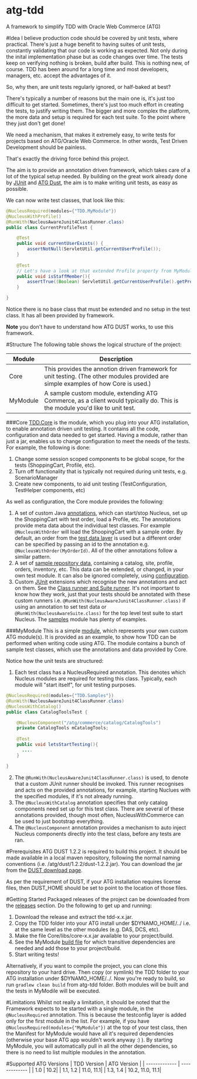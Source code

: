 atg-tdd
=======

A framework to simplify TDD with Oracle Web Commerce (ATG)

#Idea
I believe production code should be covered by unit tests, where practical. There's just a huge benefit to having suites of unit tests, constantly validating that our code is working as expected. Not only during the inital implementation phase but as code changes over time. The tests keep on verifying nothing is broken, build after build. This is nothing new, of course. TDD has been around for a long time and most developers, managers, etc. accept the advantages of it. 

So, why then, are unit tests regularly ignored, or half-baked at best? 

There's typically a number of reasons but the main one is, it's just too difficult to get started. Sometimes, there's just too much effort in creating the tests, to justify writing them. The bigger and more complex the platform, the more data and setup is required for each test suite. To the point where they just don't get done!

We need a mechanism, that makes it extremely easy, to write tests for projects based on ATG/Oracle Web Commerce. In other words, Test Driven Development should be painless.  

That's exactly the driving force behind this project. 

The aim is to provide an annotation driven framework, which takes care of a lot of the typical setup needed. By building on the great work already done by [JUnit](https://github.com/junit-team/junit) and [ATG Dust](http://atgdust.sourceforge.net/project-info.html), the aim is to make writing unit tests, as easy as possible. 

We can now write test classes, that look like this:

```java
@NucleusRequired(modules={"TDD.MyModule"})
@NucleusWithProfile()
@RunWith(NucleusAwareJunit4ClassRunner.class)
public class CurrentProfileTest {

	@Test
	public void currentUserExists() {
		assertNotNull(ServletUtil.getCurrentUserProfile());
	}
	
	@Test
	// Let's have a look at that extended Profile property from MyModule!
	public void isStaffMember(){
		assertTrue((Boolean) ServletUtil.getCurrentUserProfile().getPropertyValue("isStaff"));
	}

}
````

Notice there is no base class that must be extended and no setup in the test class. It has all been provided by framework.

**Note** you don't have to understand how ATG DUST works, to use this framework. 

#Structure
The following table shows the logical structure of the project:

| Module  | Description |
| ------------- | ------------- |
| Core  | This provides the annotion driven framework for unit testing. (The other modules provided are simple examples of how Core is used.)|
| MyModule  | A sample custom module, extending ATG Commerce, as a client would typically do. This is the module you'd like to unit test.


###Core
[TDD.Core](https://github.com/Roanis/atg-tdd/tree/master/Core) is the module, which you plug into your ATG installation, to enable annotation driven unit testing. It contains all the code, configuration and data needed to get started. Having a module, rather than just a jar, enables us to change configuration to meet the needs of the tests. For example, the following is done:

1. Change some session scoped components to be global scope, for the tests (ShoppingCart, Profile, etc).
2. Turn off functionality that is typically not required during unit tests, e.g. ScenarioManager
3. Create new components, to aid unit testing (TestConfiguration, TestHelper components, etc)

As well as configuration, the Core module provides the following:

1. A set of custom Java [annotations](https://github.com/Roanis/atg-tdd/tree/master/Core/src/main/java/com/roanis/tdd/annotation), which can start/stop Nucleus, set up the ShoppingCart with test order, load a Profile, etc. The annotations provide meta data about the individual test classes. For example ```@NucleusWithOrder``` will load the ShoopingCart with a sample order. By default, an order from the [test data layer](https://github.com/Roanis/atg-tdd/tree/master/Core/data) is used but a different order can be specified by passing an id to the annotation e.g. ```@NucleusWithOrder(MyOrderId)```. All of the other annotations follow a similar pattern. 
2. A set of [sample repository data](https://github.com/Roanis/atg-tdd/tree/master/Core/data), containing a catalog, site, profile, orders, inventory, etc. This data can be extended, or changed, in your own test module. It can also be ignored completely, using [configuration](https://github.com/Roanis/atg-tdd/tree/master/Core/config/atg/commerce).
3. Custom [JUnit](https://github.com/junit-team/junit) extensions which recognise the new annotations and act on them. See the [Class runner and Suite runner](https://github.com/Roanis/atg-tdd/tree/master/Core/src/main/java/com/roanis/tdd/junit4/runner). It's not important to know how they work, just that your tests should be annotated with these custom runners i.e. ```@RunWith(NucleusAwareJunit4ClassRunner.class)``` if using an annotation to set test data or ```@RunWith(NucleusAwareSuite.class)``` for the top level test suite to start Nucleus. The [samples](https://github.com/Roanis/atg-tdd/tree/master/Samples/src/test/java/com/roanis/tdd/samples) module has plenty of examples.

###MyModule
This is a simple [module](https://github.com/Roanis/atg-tdd/tree/master/MyModule), which represents your own custom ATG module(s). It is provided as an example, to show how TDD can be performed when writing code using ATG. The module contains a bunch of sample test classes, which use the annotations and data provided by Core.

Notice how the unit tests are structured:

1. Each test class has a NucleusRequired annotation. This denotes which Nucleus modules are required for testing this class. Typically, each module will "start itself", for unit testing purposes.
 
```java
@NucleusRequired(modules={"TDD.Samples"})
@RunWith(NucleusAwareJunit4ClassRunner.class)
@NucleusWithCatalog()
public class CatalogToolsTest {

    @NucleusComponent("/atg/commerce/catalog/CatalogTools")
	private CatalogTools mCatalogTools;
	
	@Test
	public void letsStartTesting(){
	  ....
	}

}
````

2. The ```@RunWith(NucleusAwareJunit4ClassRunner.class)``` is used, to denote that a custom JUnit runner should be invoked. This runner recognises and acts on the provided annotations, for example, starting Nuclues with the specified modules, if it's not already running.
3. The ```@NucleusWithCatalog``` annotation specifies that only catalog components need set up for this test class. There are several of these annotations provided, though most often, NucleusWithCommerce can be used to just bootstrap everything.
4. The ```@NucleusComponent``` annotation provides a mechanism to auto inject Nucleus components directly into the test class, before any tests are ran.

#Prerequisites
ATG DUST 1.2.2 is required to build this project. It should be made available in a local maven repository, following the normal naming conventions (i.e. /atg/dust/1.2.2/dust-1.2.2.jar). You can download the jar from the [DUST download page](http://sourceforge.net/projects/atgdust/). 

As per the requirement of DUST, if your ATG installation requires license files, then DUST_HOME should be set to point to the location of those files.

#Getting Started
Packaged releases of the project can be downloaded from the [releases](https://github.com/Roanis/atg-tdd/releases) section. Do the following to get up and running:

1. Download the release and extract the tdd-x.x.jar.
2. Copy the TDD folder into your ATG install under $DYNAMO_HOME/../ i.e. at the same level as the other modules (e.g. DAS, DCS, etc). 
3. Make the file Core/libs/core-x.x.jar available to your project/build. 
4. See the MyModule [build file](https://github.com/Roanis/atg-tdd/blob/master/MyModule/build.gradle) for which transitive dependencies are needed and add those to your project/build.
5. Start writing tests! 

Alternatively, if you want to compile the project, you can clone this repository to your hard drive. Then copy (or symlink) the TDD folder to your ATG installation under $DYNAMO_HOME/../. Now you're ready to build, so run ```gradlew clean build``` from atg-tdd folder. Both modules will be built and the tests in MyModile will be executed.

#Limitations
Whilst not really a limitation, it should be noted that the Framework expects to be started with a single module, in the ```@NucleusRequired``` annotation. This is because the testconfig layer is added only for the first module in the list. For example, if you have ```@NucleusRequired(modules={"MyModule"})``` at the top of your test class, then the Manifest for MyModule would have all it's required dependencies (otherwise your base ATG app wouldn't work anyway :) ). By starting MyModule, you will automatically pull in all the other dependencies, so there is no need to list multiple modules in the annotation.

#Supported ATG Versions
| TDD Version  | ATG Version |
| ------------- | ------------- |
| 1.0  | 10.2|
| 1.1, 1.2  | 11.0, 11.1|
| 1.3, 1.4  | 10.2, 11.0, 11.1|







